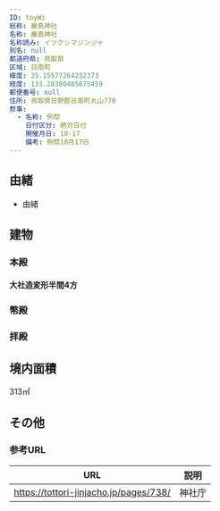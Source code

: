 ```yaml
---
ID: toyWi
総称: 厳島神社
名称: 嚴島神社
名称読み: イツクシマジンジャ
別名: null
都道府県: 鳥取県
区域: 日南町
緯度: 35.15577264232373
経度: 133.28380485675459
郵便番号: null
住所: 鳥取県日野郡日南町丸山770
祭事:
  - 名称: 例祭
    日付区分: 絶対日付
    開催月日: 10-17
    備考: 例祭10月17日
---
```


## 由緒

- 由緒

## 建物

### 本殿

#### 大社造変形半間4方

### 幣殿

### 拝殿

## 境内面積

313㎡

## その他

### 参考URL

| URL                                    | 説明   |
| -------------------------------------- | ------ |
| https://tottori-jinjacho.jp/pages/738/ | 神社庁 |

